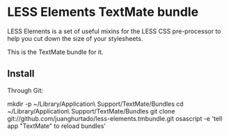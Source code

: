 # LESS Elements TextMate bundle

LESS Elements is a set of useful mixins for the LESS CSS pre-processor to help
you cut down the size of your stylesheets.

This is the TextMate bundle for it.

## Install

Through Git:

  mkdir -p ~/Library/Application\ Support/TextMate/Bundles
  cd ~/Library/Application\ Support/TextMate/Bundles
  git clone git://github.com/juanghurtado/less-elements.tmbundle.git
  osascript -e 'tell app "TextMate" to reload bundles'
